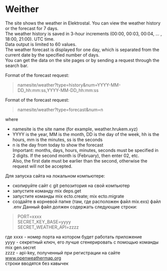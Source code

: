 # Weither

The site shows the weather in Elektrostal. You can view the weather history or the forecast for 7 days.  
The weather history is saved in 3-hour increments (00:00, 00:03, 00:04, ... , 18:00, 21:00). UTC time.  
Data output is limited to 60 values.  
The weather forecast is displayed for one day, which is separated from the current date by the specified number of days.  
You can get the data on the site pages or by sending a request through the search bar.  

Format of the forecast request:  
 >namesite/weather?type=history&num=YYYY-MM-DD_hh:mm:ss,YYYY-MM-DD_hh:mm:ss  

Format of the forecast request:  
 >namesite/weather?type=forecast&num=n  

where  
- namesite is the site name (for example, weather.hrukem.xyz)  
- YYYY is the year, MM is the month, DD is the day of the week, hh is the hours, mm is the minutes, ss is the seconds  
- n is the day from today to show the forecast  
Important: months, days, hours, minutes, seconds must be specified in 2 digits. If the second month is (February),
then enter 02, etc.  
Also, the first date must be earlier than the second, otherwise the request will not be accepted.

Для запуска сайта на локальном компьютере:  
- скопируйте сайт с git репозитория на свой компьютер
- запустите команду mix deps.get
- запустите команды mix ecto.create; mix ecto.migrate
- создайте в корневой папке (там, где расположен файл mix.exs) файл .env
Данный файл должен содержать следующие строки:
>PORT=xxxx  
>SECRET_KEY_BASE=yyyy  
>SECRET_WEATHER_API=zzzz  

где хххх - номер порта на котором будет работать приложение  
yyyy - секретный ключ, его лучше сгенерировать с помощью команды mix gen.secret  
zzzz - api-key, полученный при регистрации на сайте www.openweathermap.org  
строки вводятся без кавычек 
